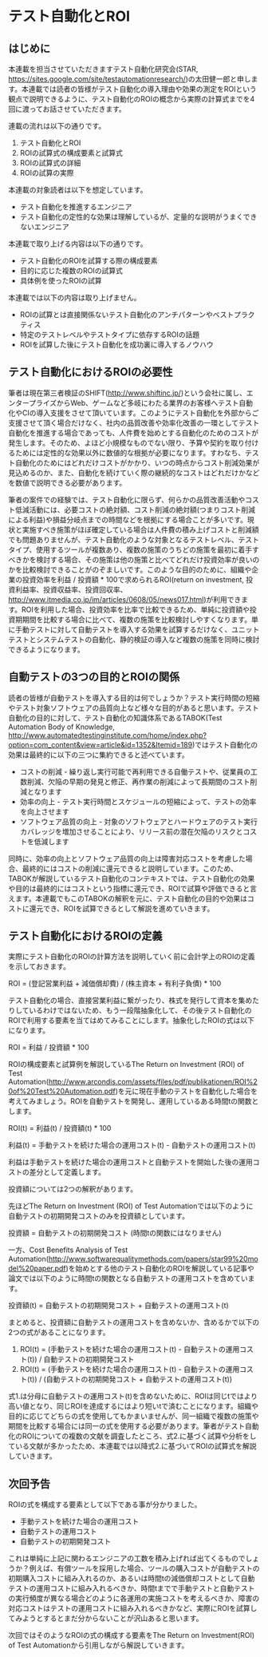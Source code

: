# テスト自動化とROI

## はじめに

本連載を担当させていただきますテスト自動化研究会(STAR, https://sites.google.com/site/testautomationresearch/)の太田健一郎と申します。本連載では読者の皆様がテスト自動化の導入理由や効果の測定をROIという観点で説明できるように、テスト自動化のROIの概念から実際の計算式までを4回に渡ってお話させていただきます。

連載の流れは以下の通りです。

1. テスト自動化とROI
2. ROIの試算式の構成要素と試算式
3. ROIの試算式の詳細
4. ROIの試算の実際

本連載の対象読者は以下を想定しています。

* テスト自動化を推進するエンジニア
* テスト自動化の定性的な効果は理解しているが、定量的な説明がうまくできないエンジニア

本連載で取り上げる内容は以下の通りです。

* テスト自動化のROIを試算する際の構成要素
* 目的に応じた複数のROIの試算式
* 具体例を使ったROIの試算

本連載では以下の内容は取り上げません。

* ROIの試算とは直接関係ないテスト自動化のアンチパターンやベストプラクティス
* 特定のテストレベルやテストタイプに依存するROIの話題
* ROIを試算した後にテスト自動化を成功裏に導入するノウハウ

## テスト自動化におけるROIの必要性

筆者は現在第三者検証のSHIFT(http://www.shiftinc.jp/)という会社に属し、エンタープライズからWeb、ゲームなど多岐にわたる業界のお客様へテスト自動化やCIの導入支援をさせて頂いています。このようにテスト自動化を外部からご支援させて頂く場合だけなく、社内の品質改善や効率化改善の一環としてテスト自動化を推進する場合であっても、人件費を始めとする自動化のためのコストが発生します。そのため、よほど小規模なものでない限り、予算や契約を取り付けるためには定性的な効果以外に数値的な根拠が必要になります。すわなち、テスト自動化のためにはどれだけコストがかかり、いつの時点からコスト削減効果が見込めるのか、また、自動化を続けていく際の継続的なコストはどれだけかなどを数値で説明できる必要があります。

筆者の案件での経験では、テスト自動化に限らず、何らかの品質改善活動やコスト低減活動には、必要コストの絶対額、コスト削減の絶対額(つまりコスト削減による利益)や損益分岐点までの時間などを根拠にする場合ことが多いです。現状と実施すべき施策がほぼ確定している場合は人件費の積み上げコストと削減額でも問題ありませんが、テスト自動化のような対象となるテストレベル、テストタイプ、使用するツールが複数あり、複数の施策のうちどの施策を最初に着手すべきかを検討する場合、その施策は他の施策と比べてどれだけ投資効率が良いのかを比較検討できることがのぞましいです。このような目的のために、組織や企業の投資効率を利益 / 投資額 * 100で求められるROI(return on investment, 投資利益率、投資収益率、投資回収率、http://www.itmedia.co.jp/im/articles/0608/05/news017.html)が利用できます。ROIを利用した場合、投資効率を比率で比較できるため、単純に投資額や投資期期間を比較する場合に比べて、複数の施策を比較検討しやすくなります。単に手動テストに対して自動テストを導入する効果を試算するだけなく、ユニットテストとシステムテストの自動化、静的検証の導入など複数の施策を同時に検討できるようになります。

## 自動テストの3つの目的とROIの関係

読者の皆様が自動テストを導入する目的は何でしょうか？テスト実行時間の短縮やテスト対象ソフトウェアの品質向上など様々な目的があると思います。テスト自動化の目的に対して、テスト自動化の知識体系であるTABOK(Test Automation Body of Knowledge, http://www.automatedtestinginstitute.com/home/index.php?option=com_content&view=article&id=1352&Itemid=189)ではテスト自動化の効果は最終的に以下の三つに集約できると述べています。

* コストの削減 - 繰り返し実行可能で再利用できる自働テストや、従業員の工数削減、欠陥の早期の発見と修正、再作業の削減によって長期間のコスト削減となります
* 効率の向上 - テスト実行時間とスケジュールの短縮によって、テストの効率を向上させます
* ソフトウェア品質の向上 - 対象のソフトウェアとハードウェアのテスト実行カバレッジを増加させることにより、リリース前の潜在欠陥のリスクとコストを低減します

同時に、効率の向上とソフトウェア品質の向上は障害対応コストを考慮した場合、最終的にはコストの削減に還元できると説明しています。このため、TABOKが解説しているテスト自動化のコンテキストでは、テスト自動化の効果や目的は最終的にはコストという指標に還元でき、ROIで試算や評価できると言えます。本連載でもこのTABOKの解釈を元に、テスト自動化の目的や効果はコストに還元でき、ROIを試算できるとして解説を進めていきます。

## テスト自動化におけるROIの定義

実際にテスト自動化のROIの計算方法を説明していく前に会計学上のROIの定義を示しておきます。

ROI = (登記営業利益 + 減価償却費) / (株主資本 + 有利子負債) * 100

テスト自動化の場合、直接営業利益に繋がったり、株式を発行して資本を集めたりしているわけではないため、もう一段階抽象化して、その後テスト自動化のROIで利用する要素を当てはめてみることにします。抽象化したROIの式は以下になります。

ROI = 利益 / 投資額 * 100

ROIの構成要素と試算例を解説しているThe Return on Investment (ROI) of Test Automation(http://www.arcondis.com/assets/files/pdf/publikationen/ROI%20of%20Test%20Automation.pdf)を元に現在手動のテストを自動化した場合を考えてみましょう。ROIを自動テストを開発し、運用しているある時間tの関数とします。

ROI(t) = 利益(t) / 投資額(t) * 100

利益(t) = 手動テストを続けた場合の運用コスト(t) - 自動テストの運用コスト(t)

利益は手動テストを続けた場合の運用コストと自動テストを開始した後の運用コストの差分として定義します。

投資額については2つの解釈があります。

先ほどThe Return on Investment (ROI) of Test Automationでは以下のように自動テストの初期開発コストのみを投資額としています。

投資額 = 自動テストの初期開発コスト (時間tの関数にはなりません)

一方、Cost Benefits Analysis of Test Automation(http://www.softwarequalitymethods.com/papers/star99%20model%20paper.pdf)を始めとする他のテスト自動化のROIを解説している記事や論文では以下のように時間tの関数となる自動テストの運用コストを含めています。

投資額(t) = 自動テストの初期開発コスト + 自動テストの運用コスト(t)

まとめると、投資額に自動テストの運用コストを含めないか、含めるかで以下の2つの式があることになります。

1. ROI(t) = (手動テストを続けた場合の運用コスト(t) - 自動テストの運用コスト(t)) / 自動テストの初期開発コスト
2. ROI(t) = (手動テストを続けた場合の運用コスト(t) - 自動テストの運用コスト(t)) / (自動テストの初期開発コスト + 自動テストの運用コスト(t))

式1.は分母に自動テストの運用コスト(t)を含めないために、ROIは同じtではより高い値となり、同じROIを達成するにはより短いtで済むことになります。組織や目的に応じてどちらの式を使用してもかまいませんが、同一組織で複数の施策や期間を比較する場合には同一の式を使用する必要があります。筆者がテスト自動化のROIについての複数の文献を調査したところ、式2.に基づく試算や分析をしている文献が多かったため、本連載では以降式2.に基づいてROIの試算式を解説していきます。

## 次回予告

ROIの式を構成する要素として以下である事が分かりました。

* 手動テストを続けた場合の運用コスト
* 自動テストの運用コスト
* 自動テストの初期開発コスト

これは単純に上記に関わるエンジニアの工数を積み上げれば出てくるものでしょうか？例えば、有償ツールを採用した場合、ツールの購入コストが自動テストの初期購入コストに組み入れるのか、あるいは時間tの減価償却コストとして自動テストの運用コストに組み入れるべきか、時間tまでで手動テストと自動テストの実行頻度が異なる場合どのように各運用の実施コストを考えるべきか、障害の対応コストはテストの運用コストに組み入れるべきかなど、実際にROIを試算してみようとするとまだ分からないことが沢山あると思います。

次回ではそのようなROIの式の構成する要素をThe Return on Investment(ROI) of Test Automationから引用しながら解説していきます。
